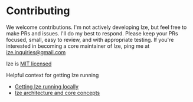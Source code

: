 # Contributing

We welcome contributions. I'm not actively developing Ize, but feel free to make PRs and issues. I'll do my best to respond. Please keep your PRs focused, small, easy to review, and with appropriate testing. If you're interested in becoming a core maintainer of Ize, ping me at ize.inquiries@gmail.com

Ize is [MIT licensed](/LICENSE.md)

Helpful context for getting Ize running

- [Getting Ize running locally](/SETUP.MD)
- [Ize architecture and core concepts](/ARCHITECTURE.md)
